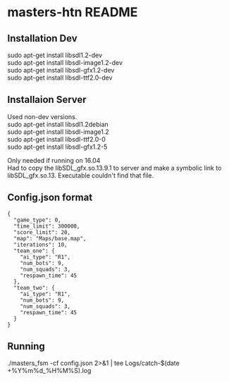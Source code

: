 # masters-htn README

## Installation Dev
sudo apt-get install libsdl1.2-dev  
sudo apt-get install libsdl-image1.2-dev  
sudo apt-get install libsdl-gfx1.2-dev  
sudo apt-get install libsdl-ttf2.0-dev

## Installaion Server
Used non-dev versions.  
sudo apt-get install libsdl1.2debian  
sudo apt-get install libsdl-image1.2  
sudo apt-get install libsdl-ttf2.0-0  
sudo apt-get install libsdl-gfx1.2-5  

Only needed if running on 16.04  
Had to copy the libSDL_gfx.so.13.9.1 to server and make a symbolic link to libSDL_gfx.so.13. Executable couldn't find that file.

## Config.json format
```
{
  "game_type": 0,
  "time_limit": 300000,
  "score_limit": 20,
  "map": "Maps/base.map",
  "iterations": 10,
  "team_one": {
    "ai_type": "R1",
    "num_bots": 9,
    "num_squads": 3,
    "respawn_time": 45
  },
  "team_two": {
    "ai_type": "R1",
    "num_bots": 9,
    "num_squads": 3,
    "respawn_time": 45
  }
}
```


## Running
./masters_fsm -cf config.json 2>&1 | tee Logs/catch-$(date +%Y%m%d_%H%M%S).log
